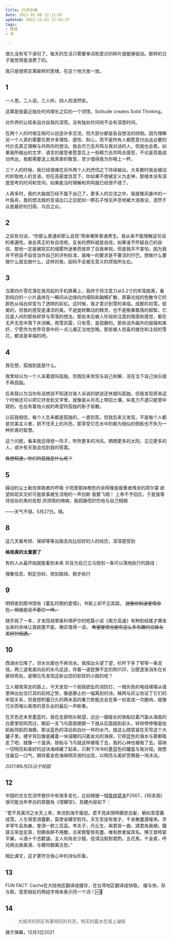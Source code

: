 ```yaml
---
title: 21年杂绪
date: 2021-01-08 22:11:07
updated: 2021-12-03 22:54:37
tags:
- 感悟 
- 诗

---
```


很久没有写下语句了。每天的生活只需要单词和意识的碎片就能够驱动。那样的日子我觉得是浪费了的。

我只是想把支离破碎的思绪，在这个地方放一放。

<!--more-->

## 1

一人思。二人说。三人听。四人则泯然矣。

这算是我最近独处时间增长之后的一个领悟。Solitude creates Solid Thinking。

对外界的认知来自对自我的深究。没有独处时间则不会有深思时间。

在两个人的时候互相可以创造许多交流，但大部分都是各自想法的倾倒。因为理解另一个人真的需要花费许多理性、感性、耐心，而不是所有人都愿意付出这必要的代价去真正理解与共鸣你的想法。我会尽力去共鸣与我对话的人，但我也会累。如果我所输出的文字、语言的接受者愿意花上一些精力去共鸣去感受，不论是否能成功传达，我都需要送上我真挚的敬意，至少值得我为你喝上一杯。

三个人的时候，我已经很难在另外两个人的虎伺之下持续输出，大多数时我会被动的听取他人的言语，但在高密度信息下，你如果不想被定义为走神，那根本没有深度思考的时间和空间，如果能当时理解和共鸣就已经很不错了。

人再多时，我的大脑就已经不属于自己了，更多人的交流之中，我就像风暴中的一叶扁舟，我的想法我的言语出口之后犹如一颗石子悄无声息地被大浪吞没，泯然于众是最好的归宿，乌合之众。

## 2

之前有句话，“你那么普通却那么自信”用来嘲笑普通男生。我从来不能理解这句话的普遍性。谁会真正的有自信呢。反省的燃料就是自信，如果谁不怀疑自己的自信，那他一定是被现实的烟雾所迷晕而放弃了自我审视。但是我并不害怕，因为我并不把自不自信当作自己的评判标准，我唯一的要求是不要活的拧巴，想做什么要做什么就去做什么，这样的我，起码不会被无意义的烦恼所左右。

## 3

当第四片雪花落在我亮起的手机屏幕上，我终于将注意力从5.2寸的牢笼脱离，看到纯白的一小片晶体在一瞬间从边缘向内塌陷和融解扩散，屏幕光线的色散令它的颜色从纯白却变为了透明的彩虹。这时候，我才意识到雪的来临。成都的初雪。挺美的，但我的感受是凄凉的美。不是旋转舞动的精灵，也不是晚春飘落的柳絮，它应是人间的那些碎梦与零落的想法。那些本应被人珍视和注意的情感和感觉，都在无声无息中落下并消解。雨雪风雷，只有雪，是寂静的。那些话外画外的倔强和美好，宁愿作为世界背景中的一点儿被正当地忽略。那些被人惊喜的接住和注视的雪花，都该是幸福的吧。

## 4

我在想，孤独到底是什么。

我曾经以为一个人呆着就叫孤独，但我后来发现与自己和解，活在当下自己快乐就不再孤独。

后来我以为当你有话想说不知道对谁人诉说的欲说还休就叫孤独，但我发现原来这个时候还可以把它抒发到文字里，就像是从月亮上带回土壤，纵笔力不逮只能管中窥豹，也总有着烛火般的希望将孤独的影子驱散。

以前我相信，每个人生来都是孤独的，一直到死，但我后来又发现，不是每个人都是完美主义者，抓不住天上的月亮，那享受它在水中的极为相似的倒影也不失为一种折衷的智慧。

这个问题，看来我还得想一阵子，吹吹更多的冷风，晒晒更多的太阳，见见更多的人，或许有天我会找到我的答案。

~~我想知道，你们的孤独是什么呢？~~

## 5
躁动的尘土勒住奔跑者的呼吸
夕阳里那抹橙色的余晖像是疲惫者残余的荷尔蒙
欲望和现实交织可是故事被生活啪的一声拉断
我要飞翔！
上帝不予回应，于是我等待驳杂的黑的告慰
厌烦雨的喃喃，我寂静而炽烈地与自己相拥


——天气不错。5月27日。晴。

## 8

这几天看考研、保研等等出路去向比较好的人的经历，深深感受到

**格局真的太重要了**

有的人从最开始就能看到未来
并且为自己立马规划一条可以落地执行的路线：

搜集信息、制定目标、规划路线、稳步执行

## 9

明明查到图书馆有《霍乱时期的爱情》，书架上却不见其踪。
~~就像你知道爱情存在，但就是见不着它一样。~~

随手挑了一本，才发现胡里奥科塔萨尔的短篇小说《南方高速》有种到结尾才爆发出来的余味让我欲罢不能，确实值得一读。
~~希望爱情也能有这么多有趣的岔路与美好的相遇。~~

## 10

西湖水位降了，邻水长廊也不再邻水。我探出头望了望，栏杆下多了窄窄一条泥径。两三道笔直向前的水鸟足迹，伴着一道犹豫不定的狗爪印，沿壁逐渐消失在长廊拐弯处。是哪位先发现这新出现的软软的小路的呢？

立人楼我常走的路上，今天发现一个摇摇欲坠的消防灯，一根灰色的电线堪堪从墙里伸出扯住灯具的前倾之势，像是静止的一幅离别的诗。蛛网与灰尘佐证了它们的牢固关系，但我想积蓄已久的两米高的重力势能总会在某一刻变成一次脆响，就像冗长而难以离席的音乐会的最后一声断奏。

在天色还未至墨蓝时，我在走廊侧头眺望。远远一艘瘦长的铁船拉着汽笛从海面的白雾里轻鸣而过，眼前一支飞鸟扇扇翅膀一下就从后面超到前头，转转停停像是给航船领航的海豚。那淡蓝色的深远和白纱一样的水汽，就这么随意装在天穹这个大罐子里。楼宇背后像是藏着一块温暖的闪着金光的海绵，它把蓝色的海水与雾都吸走了吧，就像一个漩涡，铁船与飞鸟就这样被吸了去，我的心神也被吸了去。容纳一切明亮和美好的这块海绵藏了起来，只剩下冷冷的墨蓝色的罐底与我对视。我憋住最后一口气，期待着金色海绵明天按时出现，以明亮与美好赏赐我一场沐浴。

*2021年6月25日于校园*

## 12

中国的古文在流传誊抄中有很多变化，比如根据一個[敦煌寫本](https://www.douban.com/note/702324257/)P2567，《将进酒》很可能当年李白的原題為《惜罇空》，具體內容如下：

“君不見黃河之水天上來，奔流到海不複迴。君不見床頭明鏡悲白髪，朝如青雲暮成雪。人生得意須盡歡，莫使金罇空對月。天生吾徒有俊才，千金散盡還複來。烹羊宰牛且為樂，會須一飲三百盃。岑夫子，丹丘生，與君哥一曲，請君為我傾。鐘鼓玉帛豈足貴，但願長醉不用醒。古來賢聖皆死盡，唯有飲者留其名。陳王昔時宴平樂，斗酒十千恣歡謔。主人何為言少錢，徑須沽取對君酌。五花馬，千金裘，呼兒將出換美酒，与爾同銷萬古愁。” 

相比课文，这才更符合我心中的诗仙形象。

## 13

FUN FACT:
Cache在大陆地区翻译成缓存，在台湾地区翻译成快取。
缓与快，存与取，意思相反的两组字用来表示同一个词！🆒🤨

## 14

> 大城市的郊区有着明亮的月亮，明天的露水在墙上凝结

摘于弹幕，12月3日2021
